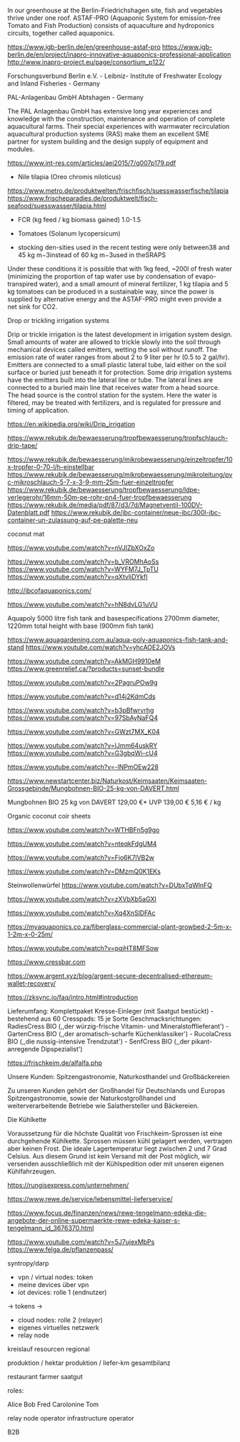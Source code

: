 In our greenhouse at the Berlin-Friedrichshagen site, fish and vegetables thrive under one roof. ASTAF-PRO (Aquaponic System for emission-free Tomato and Fish Production) consists of aquaculture and hydroponics circuits, together called aquaponics.

https://www.igb-berlin.de/en/greenhouse-astaf-pro
https://www.igb-berlin.de/en/project/inapro-innovative-aquaponics-professional-application
http://www.inapro-project.eu/page/consortium_p122/

Forschungsverbund Berlin e.V. - Leibniz- Institute of Freshwater Ecology and Inland Fisheries - Germany

PAL-Anlagenbau GmbH Abtshagen -  Germany

The PAL Anlagenbau GmbH has extensive long year experiences and knowledge with the construction, maintenance and operation of complete aquacultural farms. Their special experiences with warmwater recirculation aquacultural production systems (RAS) make them an excellent SME partner for system building and the design supply of equipment and modules.

https://www.int-res.com/articles/aei2015/7/q007p179.pdf


* Nile tilapia (Oreo chromis niloticus)

https://www.metro.de/produktwelten/frischfisch/suesswasserfische/tilapia
https://www.frischeparadies.de/produktwelt/fisch-seafood/suesswasser/tilapia.html

* FCR (kg feed / kg biomass gained) 1.0-1.5
* Tomatoes (Solanum lycopersicum)

* stocking den-sities  used  in  the  recent  testing  were  only  between38 and  45  kg  m−3instead  of  60  kg  m−3used  in  theSRAPS


Under  these  conditions  it  is possible  that  with  1kg feed, ~200l of fresh water (minimizing the proportion of tap water use by condensation of evapo-transpired water), and a small amount of mineral fertilizer, 1 kg
tilapia and 5 kg tomatoes can be produced in a sustainable way, since the power is supplied by alternative energy and the ASTAF-PRO might even provide a net sink for CO2.

Drop or trickling irrigation systems

Drip or trickle irrigation is the latest development in irrigation system design. Small amounts of water are allowed to trickle slowly into the soil through mechanical devices called emitters, wetting the soil without runoff. The emission rate of water ranges from about 2 to 9 liter per hr (0.5 to 2 gal/hr). Emitters are connected to a small plastic lateral tube, laid either on the soil surface or buried just beneath it for protection. Some drip irrigation systems have the emitters built into the lateral line or tube. The lateral lines are connected to a buried main line that receives water from a head source. The head source is the control station for the system. Here the water is filtered, may be treated with fertilizers, and is regulated for pressure and timing of application.

https://en.wikipedia.org/wiki/Drip_irrigation

https://www.rekubik.de/bewaesserung/tropfbewaesserung/tropfschlauch-drip-tape/

https://www.rekubik.de/bewaesserung/mikrobewaesserung/einzeltropfer/10x-tropfer-0-70-l/h-einstellbar
https://www.rekubik.de/bewaesserung/mikrobewaesserung/mikroleitung/pvc-mikroschlauch-5-7-x-3-9-mm-25m-fuer-einzeltropfer
https://www.rekubik.de/bewaesserung/tropfbewaesserung/ldpe-verlegerohr/16mm-50m-pe-rohr-pn4-fuer-tropfbewaesserung
https://www.rekubik.de/media/pdf/87/d3/7d/Magnetventil-100DV-Datenblatt.pdf
https://www.rekubik.de/ibc-container/neue-ibc/300l-ibc-container-un-zulassung-auf-pe-palette-neu


coconut mat

https://www.youtube.com/watch?v=nVJIZbXOxZo

https://www.youtube.com/watch?v=b_VROMhAoSs
https://www.youtube.com/watch?v=WYFM7J_TpTU
https://www.youtube.com/watch?v=qXtvljDYkfI


http://ibcofaquaponics.com/

https://www.youtube.com/watch?v=hN8dvLG1uVU


Aquapoly 5000 litre fish tank and basespecifications
2700mm diameter, 1220mm total height with base (900mm fish tank)

https://www.aquagardening.com.au/aqua-poly-aquaponics-fish-tank-and-stand
https://www.youtube.com/watch?v=yhcAOE2JOVs


https://www.youtube.com/watch?v=AkMGH9910eM
https://www.greenrelief.ca/?products=sunset-bundle

https://www.youtube.com/watch?v=2PagruPOw9g

https://www.youtube.com/watch?v=d14j2KdmCds

https://www.youtube.com/watch?v=b3pBfwrvrhg
https://www.youtube.com/watch?v=97SbAyNaFQ4

https://www.youtube.com/watch?v=GWzt7MX_K04

https://www.youtube.com/watch?v=lJmm64uskRY
https://www.youtube.com/watch?v=G3gbqWi-cU4

https://www.youtube.com/watch?v=-lNPmOEw228


https://www.newstartcenter.biz/Naturkost/Keimsaaten/Keimsaaten-Grossgebinde/Mungbohnen-BIO-25-kg-von-DAVERT.html

Mungbohnen BIO 25 kg von DAVERT
129,00 €*
UVP 139,00 €
5,16 € / kg



Organic coconut coir sheets


https://www.youtube.com/watch?v=WTHBFn5g9go


https://www.youtube.com/watch?v=nteqkFdgUM4

https://www.youtube.com/watch?v=Fjo6K7lVB2w

https://www.youtube.com/watch?v=DMzmQ0K1EKs


Steinwollenwürfel
https://www.youtube.com/watch?v=DUbxTqWlnFQ



https://www.youtube.com/watch?v=zXVbXb5aGXI

https://www.youtube.com/watch?v=Xq4XnSlDFAc

https://myaquaponics.co.za/fiberglass-commercial-plant-growbed-2-5m-x-1-2m-x-0-25m/

https://www.youtube.com/watch?v=pqjHT8MFSow


https://www.cressbar.com



https://www.argent.xyz/blog/argent-secure-decentralised-ethereum-wallet-recovery/

https://zksync.io/faq/intro.html#introduction


 Lieferumfang: Komplettpaket Kresse-Einleger (mit Saatgut bestückt) - bestehend aus 60 Cresspads: 15 je Sorte
Geschmacksrichtungen: RadiesCress BIO (,,der würzig-frische Vitamin- und Mineralstofflieferant') - GartenCress BIO (,,der aromatisch-scharfe Küchenklassiker') - RucolaCress BIO (,,die nussig-intensive Trendzutat') - SenfCress BIO (,,der pikant-anregende Dipspezialist')

https://frischkeim.de/alfalfa.php


Unsere Kunden: Spitzengastronomie, Naturkosthandel und Großbäckereien

Zu unseren Kunden gehört der Großhandel für Deutschlands und Europas Spitzengastronomie, sowie der Naturkostgroßhandel und weiterverarbeitende Betriebe wie Salathersteller und Bäckereien.

Die Kühlkette

Voraussetzung für die höchste Qualität von Frischkeim-Sprossen ist eine durchgehende Kühlkette. Sprossen müssen kühl gelagert werden, vertragen aber keinen Frost. Die ideale Lagertemperatur liegt zwischen 2 und 7 Grad Celsius. Aus diesem Grund ist kein Versand mit der Post möglich, wir versenden ausschließlich mit der Kühlspedition oder mit unseren eigenen Kühlfahrzeugen.

https://rungisexpress.com/unternehmen/

https://www.rewe.de/service/lebensmittel-lieferservice/

https://www.focus.de/finanzen/news/rewe-tengelmann-edeka-die-angebote-der-online-supermaerkte-rewe-edeka-kaiser-s-tengelmann_id_3676370.html


https://www.youtube.com/watch?v=5J7ujexMbPs
https://www.felga.de/pflanzenpass/


syntropy/darp

- vpn / virtual nodes: token
- meine devices über vpn
- iot devices: rolle 1 (endnutzer)

-> tokens ->

- cloud nodes: rolle 2 (relayer)
- eigenes virtuelles netzwerk
- relay node

kreislauf
resourcen
regional

produktion / hektar
produktion / liefer-km
gesamtbilanz

restaurant
farmer
saatgut


roles:

Alice
Bob
Fred
Carolonine
Tom

relay node operator
infrastructure operator


B2B

